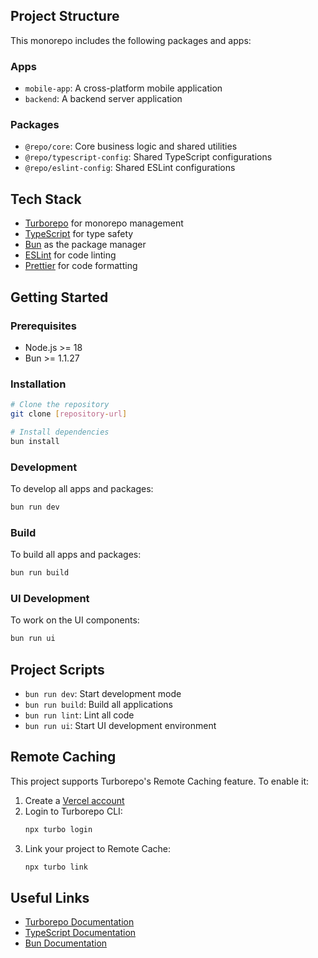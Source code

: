 ## Project Structure

This monorepo includes the following packages and apps:

### Apps

<!-- - `web`: A Next.js web application -->
- `mobile-app`: A cross-platform mobile application
- `backend`: A backend server application

### Packages

<!-- - `@repo/ui`: A shared React component library used across web and mobile applications -->
- `@repo/core`: Core business logic and shared utilities
- `@repo/typescript-config`: Shared TypeScript configurations
- `@repo/eslint-config`: Shared ESLint configurations

## Tech Stack

- [Turborepo](https://turbo.build/repo) for monorepo management
- [TypeScript](https://www.typescriptlang.org/) for type safety
- [Bun](https://bun.sh/) as the package manager
- [ESLint](https://eslint.org/) for code linting
- [Prettier](https://prettier.io) for code formatting

## Getting Started

### Prerequisites

- Node.js >= 18
- Bun >= 1.1.27

### Installation

```sh
# Clone the repository
git clone [repository-url]

# Install dependencies
bun install
```

### Development

To develop all apps and packages:

```sh
bun run dev
```

### Build

To build all apps and packages:

```sh
bun run build
```

### UI Development

To work on the UI components:

```sh
bun run ui
```

## Project Scripts

- `bun run dev`: Start development mode
- `bun run build`: Build all applications
- `bun run lint`: Lint all code
- `bun run ui`: Start UI development environment

## Remote Caching

This project supports Turborepo's Remote Caching feature. To enable it:

1. Create a [Vercel account](https://vercel.com/signup)
2. Login to Turborepo CLI:
   ```sh
   npx turbo login
   ```
3. Link your project to Remote Cache:
   ```sh
   npx turbo link
   ```

## Useful Links

- [Turborepo Documentation](https://turbo.build/repo/docs)
- [TypeScript Documentation](https://www.typescriptlang.org/docs/)
- [Bun Documentation](https://bun.sh/docs)
